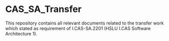 # CAS_SA_Transfer

This repository contains all relevant documents related to the transfer work which stated as requirement of I.CAS-SA.2201 (HSLU I.CAS Software Architecture 1).
